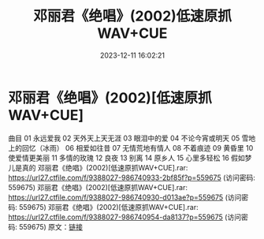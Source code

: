 ﻿---
title: 邓丽君《绝唱》(2002)低速原抓WAV+CUE
date: 2023-12-11 16:02:21
categories: WAV车载音乐、镜像
tags: 华语中文
---
# 邓丽君《绝唱》(2002)[低速原抓WAV+CUE]

曲目
01 永远爱我
02 天外天上天无涯
03 眼泪中的爱
04 不论今宵或明天
05 雪地上的回忆（冰雨）
06 相爱如往昔
07 无情荒地有情人
08 不着痕迹
09 黄昏里
10 使爱情更美丽
11 多情的玫瑰
12 良夜
13 别离
14 原乡人
15 心里多轻松
16 假如梦儿是真的
邓丽君《绝唱》(2002)[低速原抓WAV+CUE].rar: https://url27.ctfile.com/f/9388027-986740933-2bf85f?p=559675
(访问密码: 559675)
邓丽君《绝唱》(2002)[低速原抓WAV+CUE].rar: https://url27.ctfile.com/f/9388027-986740930-d013ae?p=559675
(访问密码: 559675)
邓丽君《绝唱》(2002)[低速原抓WAV+CUE].rar: https://url27.ctfile.com/f/9388027-986740954-da8137?p=559675
(访问密码: 559675)
原文：[链接](https://blog.sina.com.cn/s/blog_1647c7e76010313x7.html)